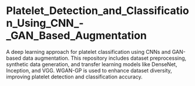 # Platelet_Detection_and_Classification_Using_CNN_-_GAN_Based_Augmentation
A deep learning approach for platelet classification using CNNs and GAN-based data augmentation. This repository includes dataset preprocessing, synthetic data generation, and transfer learning models like DenseNet, Inception, and VGG. WGAN-GP is used to enhance dataset diversity, improving platelet detection and classification accuracy.
